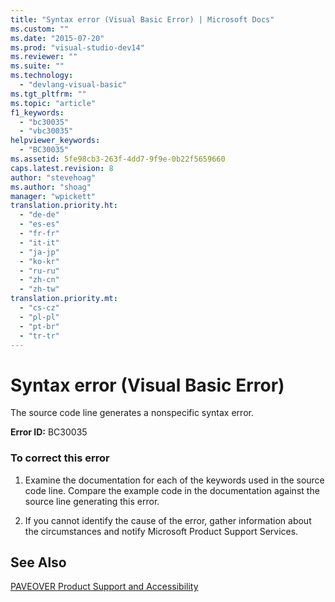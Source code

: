 ```yaml
---
title: "Syntax error (Visual Basic Error) | Microsoft Docs"
ms.custom: ""
ms.date: "2015-07-20"
ms.prod: "visual-studio-dev14"
ms.reviewer: ""
ms.suite: ""
ms.technology: 
  - "devlang-visual-basic"
ms.tgt_pltfrm: ""
ms.topic: "article"
f1_keywords: 
  - "bc30035"
  - "vbc30035"
helpviewer_keywords: 
  - "BC30035"
ms.assetid: 5fe98cb3-263f-4dd7-9f9e-0b22f5659660
caps.latest.revision: 8
author: "stevehoag"
ms.author: "shoag"
manager: "wpickett"
translation.priority.ht: 
  - "de-de"
  - "es-es"
  - "fr-fr"
  - "it-it"
  - "ja-jp"
  - "ko-kr"
  - "ru-ru"
  - "zh-cn"
  - "zh-tw"
translation.priority.mt: 
  - "cs-cz"
  - "pl-pl"
  - "pt-br"
  - "tr-tr"
---
```

# Syntax error (Visual Basic Error)
The source code line generates a nonspecific syntax error.  
  
 **Error ID:** BC30035  
  
### To correct this error  
  
1.  Examine the documentation for each of the keywords used in the source code line. Compare the example code in the documentation against the source line generating this error.  
  
2.  If you cannot identify the cause of the error, gather information about the circumstances and notify Microsoft Product Support Services.  
  
## See Also  
 [PAVEOVER Product Support and Accessibility](http://msdn.microsoft.com/en-us/14e1d293-7b6d-40a6-bf3e-a92f8ee6c88c)